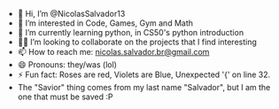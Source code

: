 - 👋 Hi, I’m @NicolasSalvador13
- 👀 I’m interested in Code, Games, Gym and Math
- 🌱 I’m currently learning python, in CS50's python introduction
- 🕵️‍♂️ I’m looking to collaborate on the projects that I find interesting
- 📫 How to reach me: nicolas.salvador.br@gmail.com
- 😄 Pronouns: they/was (lol)
- ⚡ Fun fact: Roses are red, Violets are Blue, Unexpected '{' on line 32.
- The "Savior" thing comes from my last name "Salvador", but I am the one that must be saved :P

<!---
NickSaviorDev/NickSaviorDev is a ✨ special ✨ repository because its `README.md` (this file) appears on your GitHub profile.
You can click the Preview link to take a look at your changes.
--->
